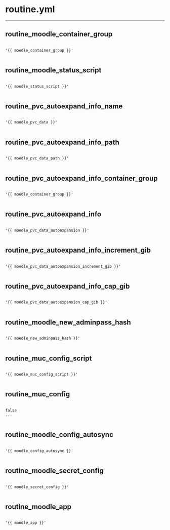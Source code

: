 



# routine.yml
  
---
## routine_moodle_container_group
  
```

'{{ moodle_container_group }}'
  
```
## routine_moodle_status_script
  
```

'{{ moodle_status_script }}'
  
```
## routine_pvc_autoexpand_info_name
  
```

'{{ moodle_pvc_data }}'
  
```
## routine_pvc_autoexpand_info_path
  
```

'{{ moodle_pvc_data_path }}'
  
```
## routine_pvc_autoexpand_info_container_group
  
```

'{{ moodle_container_group }}'
  
```
## routine_pvc_autoexpand_info
  
```

'{{ moodle_pvc_data_autoexpansion }}'
  
```
## routine_pvc_autoexpand_info_increment_gib
  
```

'{{ moodle_pvc_data_autoexpansion_increment_gib }}'
  
```
## routine_pvc_autoexpand_info_cap_gib
  
```

'{{ moodle_pvc_data_autoexpansion_cap_gib }}'
  
```
## routine_moodle_new_adminpass_hash
  
```

'{{ moodle_new_adminpass_hash }}'
  
```
## routine_muc_config_script
  
```

'{{ moodle_muc_config_script }}'
  
```
## routine_muc_config
  
```

false
...
  
```
## routine_moodle_config_autosync
  
```

'{{ moodle_config_autosync }}'
  
```
## routine_moodle_secret_config
  
```

'{{ moodle_secret_config }}'
  
```
## routine_moodle_app
  
```

'{{ moodle_app }}'
  
```